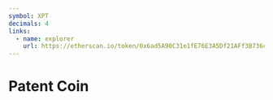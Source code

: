 ```yaml
---
symbol: XPT
decimals: 4
links:
  - name: explorer
    url: https://etherscan.io/token/0x6ad5A90C31e1fE76E3A5Df21AFf3B736c3Bc3820
---
```


# Patent Coin
